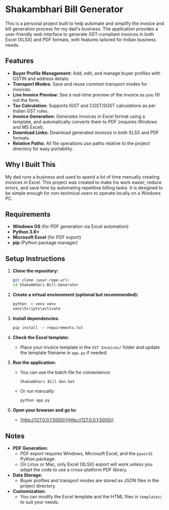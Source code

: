 # Shakambhari Bill Generator

This is a personal project built to help automate and simplify the invoice and bill generation process for my dad's business. The application provides a user-friendly web interface to generate GST-compliant invoices in both Excel (XLSX) and PDF formats, with features tailored for Indian business needs.

## Features

- **Buyer Profile Management:** Add, edit, and manage buyer profiles with GSTIN and address details.
- **Transport Modes:** Save and reuse common transport modes for invoices.
- **Live Invoice Preview:** See a real-time preview of the invoice as you fill out the form.
- **Tax Calculation:** Supports IGST and CGST/SGST calculations as per Indian GST rules.
- **Invoice Generation:** Generates invoices in Excel format using a template, and automatically converts them to PDF (requires Windows and MS Excel).
- **Download Links:** Download generated invoices in both XLSX and PDF formats.
- **Relative Paths:** All file operations use paths relative to the project directory for easy portability.

## Why I Built This

My dad runs a business and used to spend a lot of time manually creating invoices in Excel. This project was created to make his work easier, reduce errors, and save time by automating repetitive billing tasks. It is designed to be simple enough for non-technical users to operate locally on a Windows PC.

## Requirements

- **Windows OS** (for PDF generation via Excel automation)
- **Python 3.8+**
- **Microsoft Excel** (for PDF export)
- **pip** (Python package manager)

## Setup Instructions

1. **Clone the repository:**
   ```sh
   git clone <your-repo-url>
   cd Shakambhari-Bill-Generator
   ```

2. **Create a virtual environment (optional but recommended):**
   ```sh
   python -m venv venv
   venv\Scripts\activate
   ```

3. **Install dependencies:**
   ```sh
   pip install -r requirements.txt
   ```

4. **Check the Excel template:**
   - Place your invoice template in the `GST Invoices/` folder and update the template filename in `app.py` if needed.

5. **Run the application:**
   - You can use the batch file for convenience:
     ```sh
     Shakambhari Bill Gen.bat
     ```
   - Or run manually:
     ```sh
     python app.py
     ```

6. **Open your browser and go to:**
   - [http://127.0.0.1:5000/](http://127.0.0.1:5000/)

## Notes

- **PDF Generation:**
  - PDF export requires Windows, Microsoft Excel, and the `pywin32` Python package.
  - On Linux or Mac, only Excel (XLSX) export will work unless you adapt the code to use a cross-platform PDF library.
- **Data Storage:**
  - Buyer profiles and transport modes are stored as JSON files in the project directory.
- **Customization:**
  - You can modify the Excel template and the HTML files in `templates/` to suit your needs.
